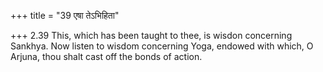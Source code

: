 +++
title = "39 एषा तेऽभिहिता"

+++
2.39 This, which has been taught to thee, is wisdon concerning Sankhya.
Now listen to wisdom concerning Yoga, endowed with which, O Arjuna, thou
shalt cast off the bonds of action.
